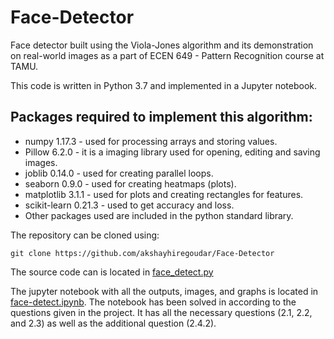 # Face-Detector
Face detector built using the Viola-Jones algorithm and its demonstration on real-world images as a part of ECEN 649 - Pattern Recognition course at TAMU.

This code is written in Python 3.7 and implemented in a Jupyter notebook.

## Packages required to implement this algorithm:
- numpy 1.17.3 - used for processing arrays and storing values.
- Pillow 6.2.0 - it is a imaging library used for opening, editing and saving images.
- joblib 0.14.0 - used for creating parallel loops.
- seaborn 0.9.0 - used for creating heatmaps (plots).
- matplotlib 3.1.1 - used for plots and creating rectangles for features.
- scikit-learn 0.21.3 - used to get accuracy and loss.
- Other packages used are included in the python standard library.

The repository can be cloned using:
```
git clone https://github.com/akshayhiregoudar/Face-Detector
```

The source code can is located in [face_detect.py](face-detect.py)

The jupyter notebook with all the outputs, images, and graphs is located in [face-detect.ipynb](face-detect.ipynb). The notebook has been solved in according to the questions given in the project. It has all the necessary questions (2.1, 2.2, and 2.3) as well as the additional question (2.4.2).
